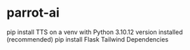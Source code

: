 # parrot-ai

pip install TTS on a venv with Python 3.10.12 version installed (recommended)
pip install Flask
Tailwind Dependencies